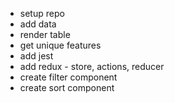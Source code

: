 - setup repo
- add data
- render table
- get unique features
- add jest
- add redux - store, actions, reducer
- create filter component
- create sort component